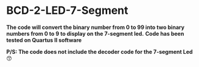 # BCD-2-LED-7-Segment
**The code will convert the binary number from 0 to 99 into two binary numbers from 0 to 9 to display on the 7-segment led.**
**Code has been tested on Quartus II software**




**P/S: The code does not include the decoder code for the 7-segment Led** :kissing_smiling_eyes:
